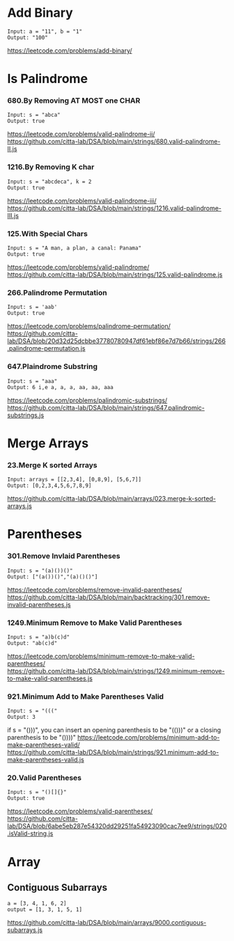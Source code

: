 # Add Binary 
```
Input: a = "11", b = "1"
Output: "100"
```
https://leetcode.com/problems/add-binary/




# Is Palindrome 
### 680.By Removing AT MOST one CHAR
```
Input: s = "abca"
Output: true
```
https://leetcode.com/problems/valid-palindrome-ii/  
https://github.com/citta-lab/DSA/blob/main/strings/680.valid-palindrome-II.js

### 1216.By Removing K char
```
Input: s = "abcdeca", k = 2
Output: true
```
https://leetcode.com/problems/valid-palindrome-iii/   
https://github.com/citta-lab/DSA/blob/main/strings/1216.valid-palindrome-III.js

### 125.With Special Chars 
```
Input: s = "A man, a plan, a canal: Panama"
Output: true
```
https://leetcode.com/problems/valid-palindrome/   
https://github.com/citta-lab/DSA/blob/main/strings/125.valid-palindrome.js

### 266.Palindrome Permutation
```
Input: s = 'aab'
Output: true
```
https://leetcode.com/problems/palindrome-permutation/   
https://github.com/citta-lab/DSA/blob/20d32d25dcbbe37780780947df61ebf86e7d7b66/strings/266.palindrome-permutation.js

### 647.Plaindrome Substring 
```
Input: s = "aaa"
Output: 6 i,e a, a, a, aa, aa, aaa
```
https://leetcode.com/problems/palindromic-substrings/     
https://github.com/citta-lab/DSA/blob/main/strings/647.palindromic-substrings.js 



# Merge Arrays 
### 23.Merge K sorted Arrays
```
Input: arrays = [[2,3,4], [0,8,9], [5,6,7]]
Output: [0,2,3,4,5,6,7,8,9]
```
https://github.com/citta-lab/DSA/blob/main/arrays/023.merge-k-sorted-arrays.js




# Parentheses
### 301.Remove Invlaid Parentheses
```
Input: s = "(a)())()"
Output: ["(a())()","(a)()()"]
```
https://leetcode.com/problems/remove-invalid-parentheses/  
https://github.com/citta-lab/DSA/blob/main/backtracking/301.remove-invalid-parentheses.js 


### 1249.Minimum Remove to Make Valid Parentheses
```
Input: s = "a)b(c)d"
Output: "ab(c)d"
```
https://leetcode.com/problems/minimum-remove-to-make-valid-parentheses/  
https://github.com/citta-lab/DSA/blob/main/strings/1249.minimum-remove-to-make-valid-parentheses.js


### 921.Minimum Add to Make Parentheses Valid
```
Input: s = "((("
Output: 3
```
if s = "()))", you can insert an opening parenthesis to be "(()))" or a closing parenthesis to be "())))"
https://leetcode.com/problems/minimum-add-to-make-parentheses-valid/   
https://github.com/citta-lab/DSA/blob/main/strings/921.minimum-add-to-make-parentheses-valid.js


### 20.Valid Parentheses
```
Input: s = "()[]{}"
Output: true
```
https://leetcode.com/problems/valid-parentheses/     
https://github.com/citta-lab/DSA/blob/6abe5eb287e54320dd29251fa54923090cac7ee9/strings/020.isValid-string.js


# Array
## Contiguous Subarrays
```
a = [3, 4, 1, 6, 2]
output = [1, 3, 1, 5, 1]
```
https://github.com/citta-lab/DSA/blob/main/arrays/9000.contiguous-subarrays.js
